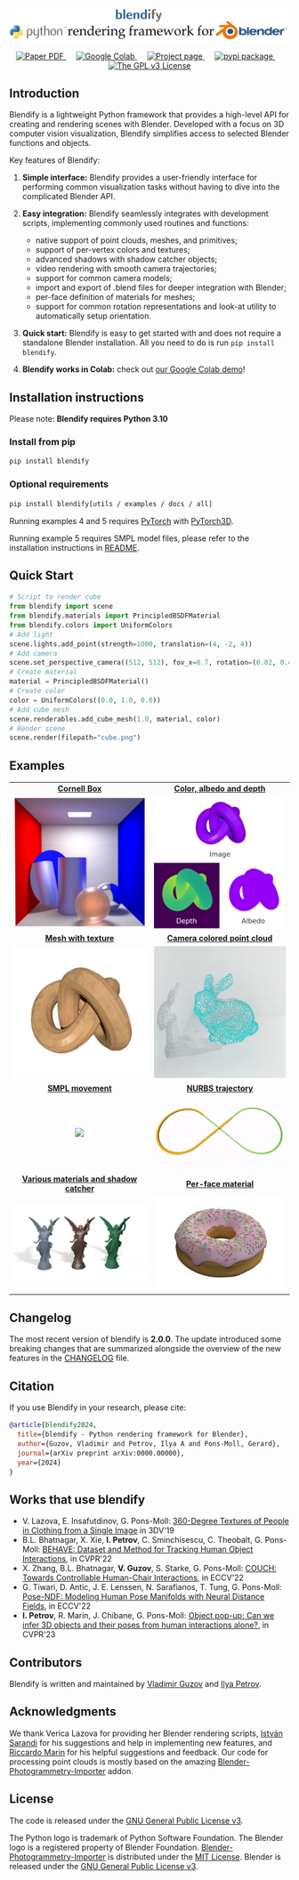 <picture>
  <source media="(prefers-color-scheme: dark)" srcset="./docs/_static/logo/blendify_logo_dark_bg.png">
  <img alt="blendify logo" src="./docs/_static/logo/blendify_logo_light_bg.png">
</picture>

<p align="center">
    <a href="https://arxiv.org/">
        <img src="https://img.shields.io/badge/arXiv-0000.00000-b31b1b" alt="Paper PDF">
    </a>
    &emsp;
    <a href="https://colab.research.google.com/github/ptrvilya/blendify/blob/main/examples/ipynb/blendify_colab_demo.ipynb">
        <img src="https://colab.research.google.com/assets/colab-badge.svg" alt="Google Colab">
    </a>
    &emsp;  
    <a href="https://virtualhumans.mpi-inf.mpg.de/blendify/index.html">
        <img src="https://img.shields.io/badge/Project%20page-0e80c0" alt="Project page"/>
    </a>
    &emsp;  
    <a href="https://pypi.org/project/blendify/">
        <img src="https://img.shields.io/badge/pypi%20package-2.0-0e80c0" alt="pypi package"/>
    </a>   
    &emsp;
    <a href="https://www.gnu.org/licenses/gpl-3.0.html">
        <img src="https://img.shields.io/badge/License-GPL%20v3-yellow.svg" alt="The GPL v3 License"/>
    </a>
</p>

## Introduction
Blendify is a lightweight Python framework that provides a high-level API for creating and rendering scenes with Blender. Developed with a focus on 3D computer vision visualization, Blendify simplifies access to selected Blender functions and objects.

Key features of Blendify:

1. **Simple interface:** Blendify provides a user-friendly interface for performing common visualization tasks without having to dive into the complicated Blender API.

2. **Easy integration:** Blendify seamlessly integrates with development scripts, implementing
commonly used routines and functions:
    * native support of point clouds, meshes, and primitives;
    * support of per-vertex colors and textures;
    * advanced shadows with shadow catcher objects;
    * video rendering with smooth camera trajectories;
    * support for common camera models;
    * import and export of .blend files for deeper integration with Blender;
    * per-face definition of materials for meshes;
    * support for common rotation representations and look-at utility to automatically setup orientation.
3. **Quick start:** Blendify is easy to get started with and does not require a standalone Blender installation. All you need to do is run `pip install blendify`.

4. **Blendify works in Colab:** check out [our Google Colab demo](https://colab.research.google.com/github/ptrvilya/blendify/blob/main/examples/ipynb/blendify_colab_demo.ipynb)!

## Installation instructions
Please note: **Blendify requires Python 3.10**
### Install from pip
```bash
pip install blendify
```
### Optional requirements
```bash
pip install blendify[utils / examples / docs / all]
```

Running examples 4 and 5 requires [PyTorch](https://pytorch.org/) with [PyTorch3D](https://github.com/facebookresearch/pytorch3d/blob/main/INSTALL.md).

Running example 5 requires SMPL model files, please refer to the installation instructions in 
[README](https://github.com/vchoutas/smplx#downloading-the-model).


## Quick Start
```python
# Script to render cube
from blendify import scene
from blendify.materials import PrincipledBSDFMaterial
from blendify.colors import UniformColors
# Add light
scene.lights.add_point(strength=1000, translation=(4, -2, 4))
# Add camera
scene.set_perspective_camera((512, 512), fov_x=0.7, rotation=(0.82, 0.42, 0.18, 0.34), translation=(5, -5, 5))
# Create material
material = PrincipledBSDFMaterial()
# Create color
color = UniformColors((0.0, 1.0, 0.0))
# Add cube mesh
scene.renderables.add_cube_mesh(1.0, material, color)
# Render scene
scene.render(filepath="cube.png")
```


## Examples
<table>
  <tr align="center">
    <td><a href="examples/01_cornell_box.py"><b>Cornell Box</b></a></td>
    <td><a href="examples/02_color_albedo_depth.py"><b>Color, albedo and depth</b></a></td>
  </tr>
  <tr align="center">
    <td><img src="./docs/_static/examples/01_cornell_box.jpg" width="310px"/></td>
    <td><img src="./docs/_static/examples/02_color_albedo_depth.jpg" width="310px"/></td>
  </tr>
  <tr align="center">
    <td><a href="examples/03_mesh_with_texture.py"><b>Mesh with texture</b></a></td>
    <td><a href="examples/04_camera_colored_point_cloud.py"><b>Camera colored point cloud</b></a></td>
  </tr>
  <tr align="center">
    <td><img src="./docs/_static/examples/03_mesh_with_texture.jpg" width="310px"/></td>
    <td><img src="./docs/_static/examples/04_camera_colored_point_cloud.gif" width="310px"/></td>
  </tr>
  <tr align="center">
    <td><a href="examples/05_smpl_movement.py"><b>SMPL movement</b></a></td>
    <td><a href="examples/06_nurbs_trajectory.py"><b>NURBS trajectory</b></a></td>
  </tr>
  <tr align="center">
    <td><img src="./docs/_static/examples/05_smpl_movement.gif" width="310px"/></td>
    <td><img src="./docs/_static/examples/06_nurbs_trajectory.gif" width="310px"/></td>
  </tr>
  <tr align="center">
    <td><a href="examples/07_materials_and_shadow_catcher.py"><b>Various materials and shadow catcher</b></a></td>
    <td><a href="examples/08_per_face_material.py"><b>Per-face material</b></a></td>
  </tr>
  <tr align="center">
    <td><img src="./docs/_static/examples/07_materials_and_shadow_catcher.jpg" width="310px"/></td>
    <td><img src="./docs/_static/examples/08_per_face_material.jpg" width="310px"/></td>
  </tr>
</table>


## Changelog
The most recent version of blendify is **2.0.0**. The update introduced some breaking changes that are
summarized alongside the overview of the new features in the [CHANGELOG](CHANGELOG.md) file.

## Citation
If you use Blendify in your research, please cite:
```bibtex
@article{blendify2024,
  title={blendify - Python rendering framework for Blender},
  author={Guzov, Vladimir and Petrov, Ilya A and Pons-Moll, Gerard},
  journal={arXiv preprint arXiv:0000.00000},
  year={2024}
}
```


## Works that use blendify
* V. Lazova, E. Insafutdinov, G. Pons-Moll: [360-Degree Textures of People in Clothing from a Single Image](https://virtualhumans.mpi-inf.mpg.de/360tex/)
in 3DV'19
* B.L. Bhatnagar, X. Xie, **I. Petrov**, C. Sminchisescu, C. Theobalt, G. Pons-Moll: 
  [BEHAVE: Dataset and Method for Tracking Human Object Interactions](https://virtualhumans.mpi-inf.mpg.de/behave/), in CVPR'22
* X. Zhang, B.L. Bhatnagar, **V. Guzov**, S. Starke, G. Pons-Moll: 
  [COUCH: Towards Controllable Human-Chair Interactions](https://virtualhumans.mpi-inf.mpg.de/couch/), in ECCV'22
* G. Tiwari, D. Antic, J. E. Lenssen, N. Sarafianos, T. Tung, G. Pons-Moll: [Pose-NDF: 
Modeling Human Pose Manifolds with Neural Distance Fields](https://virtualhumans.mpi-inf.mpg.de/posendf/), in ECCV'22
* **I. Petrov**, R. Marin, J. Chibane, G. Pons-Moll: [Object pop-up: Can we infer 3D objects and their poses from human interactions alone?](https://virtualhumans.mpi-inf.mpg.de/object_popup/), in CVPR'23

## Contributors
Blendify is written and maintained by [Vladimir Guzov](https://github.com/vguzov) and [Ilya Petrov](https://github.com/ptrvilya).


## Acknowledgments
We thank Verica Lazova for providing her Blender rendering scripts, 
[István Sarandi](https://github.com/isarandi) for his suggestions and help in implementing new features, 
and [Riccardo Marin](https://github.com/riccardomarin) for his helpful suggestions and feedback.
Our code for processing point clouds is mostly based on the amazing [Blender-Photogrammetry-Importer][BPI] addon.


## License
The code is released under the [GNU General Public License v3][GNU GPL v3].

The Python logo is trademark of Python Software Foundation.
The Blender logo is a registered property of Blender Foundation.
[Blender-Photogrammetry-Importer][BPI] is distributed under the [MIT License][BPI license]. 
Blender is released under the [GNU General Public License v3][GNU GPL v3]. 

[GNU GPL v3]: https://www.gnu.org/licenses/gpl-3.0.html
[BPI]: https://github.com/SBCV/Blender-Addon-Photogrammetry-Importer
[BPI license]: https://github.com/SBCV/Blender-Addon-Photogrammetry-Importer/blob/master/README.md
